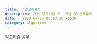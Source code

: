 ```yaml
---
title:  "알고리즘"
description: 개인 알고리즘 부- 개념 및 문제풀이
date:   2020-07-14 09:03:36 +0530
category: algorithm
---
```

알고리즘 공부 
